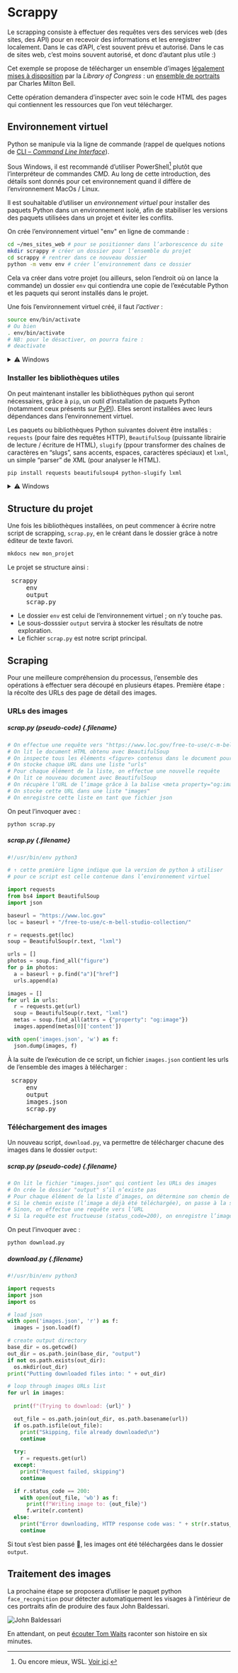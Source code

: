 # Scrappy

Le scrapping consiste à effectuer des requêtes vers des services web (des sites, des API) pour en recevoir des informations et les enregistrer localement. Dans le cas d’API, c’est souvent prévu et autorisé. Dans le cas de sites web, c’est moins souvent autorisé, et donc d’autant plus utile :)

Cet exemple se propose de télécharger un ensemble d’images [légalement mises à disposition](https://www.loc.gov/free-to-use/) par la _Library of Congress_ : un [ensemble de portraits](https://www.loc.gov/free-to-use/c-m-bell-studio-collection/) par Charles Milton Bell.

Cette opération demandera d’inspecter avec soin le code HTML des pages qui contiennent les ressources que l’on veut télécharger. 

## Environnement virtuel

Python se manipule via la ligne de commande (rappel de quelques notions de [CLI – _Command Line Interface_](../../cli/)).

Sous Windows, il est recommandé d’utiliser PowerShell[^wcli] plutôt que l’interpréteur de commandes CMD. Au long de cette introduction, des détails sont donnés pour cet environnement quand il diffère de l’environnement MacOs / Linux.

[^wcli]: Ou encore mieux, WSL. [Voir ici](../cli/).

Il est souhaitable d’utiliser un _environnement virtuel_ pour installer des paquets Python dans un environnement isolé, afin de stabiliser les versions des paquets utilisées dans un projet et éviter les conflits.

On crée l’environnement virtuel "env" en ligne de commande :

```sh
cd ~/mes_sites_web # pour se positionner dans l’arborescence du site 
mkdir scrappy # créer un dossier pour l’ensemble du projet
cd scrappy # rentrer dans ce nouveau dossier
python -m venv env # créer l’environnement dans ce dossier
```

Cela va créer dans votre projet (ou ailleurs, selon l’endroit où on lance la commande) un dossier `env` qui contiendra une copie de l’exécutable Python et les paquets qui seront installés dans le projet.

Une fois l’environnement virtuel créé, il faut _l’activer_ :

```sh
source env/bin/activate
# Ou bien
. env/bin/activate
# NB: pour le désactiver, on pourra faire :
# deactivate
```

<details> 
<summary>⚠ Windows</summary>
<p>Il faut autoriser l’éxécution des scripts. Dans PowerShell, saisir : </p>
<pre><code class="language-sh language-bash">Set-ExecutionPolicy -ExecutionPolicy Bypass -Scope Process -Force</code>
</pre>
<p>Puis, pour activer l’environnement virtuel :</p>
<pre><code class="language-sh language-bash">./env/Scripts/activate.ps1</code>
</pre>
</details>


### Installer les bibliothèques utiles

On peut maintenant installer les bibliothèques python qui seront nécessaires, grâce à `pip`, un outil d’installation de paquets Python (notamment ceux présents sur [PyPI](https://pypi.org/)). Elles seront installées avec leurs dépendances dans l’environnement virtuel.

Les paquets ou bibliothèques Python suivantes doivent être installés : `requests` (pour faire des requêtes HTTP), `BeautifulSoup` (puissante librairie de lecture / écriture de HTML), `slugify` (ppour transformer des chaînes de caractères en “slugs”, sans accents, espaces, caractères spéciaux) et `lxml`, un simple “parser” de XML (pour analyser le HTML).

```sh
pip install requests beautifulsoup4 python-slugify lxml
```


<details> 
<summary>⚠ Windows</summary>
<p>Si la commande `pip` ne fonctionne pas, utiliser à la place `python -m pip`.</p></details>

## Structure du projet

Une fois les bibliothèques installées, on peut commencer à écrire notre script de scrapping, `scrap.py`, en le créant dans le dossier grâce à notre éditeur de texte favori.

```sh
mkdocs new mon_projet
```
Le projet se structure ainsi :

<pre markdown="0">
<span class="icon-folder-open"></span> scrappy
    <span class="icon-folder-open"></span> env
    <span class="icon-folder-open"></span> output
    <span class="icon-file-empty"></span> scrap.py
</pre>

- Le dossier `env` est celui de l’environnement virtuel ; on n’y touche pas.
- Le sous-dosssier `output` servira à stocker les résultats de notre exploration. 
- Le fichier `scrap.py` est notre script principal.

## Scraping

Pour une meilleure compréhension du processus, l’ensemble des opérations à effectuer sera découpé en plusieurs étapes. Première étape : la récolte des URLs des page de détail des images.

### URLs des images

##### scrap.py (pseudo-code) {.filename}
```python
# On effectue une requête vers "https://www.loc.gov/free-to-use/c-m-bell-studio-collection/"
# On lit le document HTML obtenu avec BeautifulSoup 
# On inspecte tous les éléments <figure> contenus dans le document pour récupérer les URLs des pages de détail de chaque image
# On stocke chaque URL dans une liste "urls"
# Pour chaque élément de la liste, on effectue une nouvelle requête
# On lit ce nouveau document avec BeautifulSoup 
# On récupère l’URL de l’image grâce à la balise <meta property="og:image">
# On stocke cette URL dans une liste "images"
# On enregistre cette liste en tant que fichier json
```
On peut l’invoquer avec :
```sh
python scrap.py
```

##### scrap.py {.filename}
```python
#!/usr/bin/env python3

# ↑ cette première ligne indique que la version de python à utiliser 
# pour ce script est celle contenue dans l’environnement virtuel

import requests
from bs4 import BeautifulSoup
import json

baseurl = "https://www.loc.gov"
loc = baseurl + "/free-to-use/c-m-bell-studio-collection/"

r = requests.get(loc)
soup = BeautifulSoup(r.text, "lxml")

urls = []
photos = soup.find_all("figure")
for p in photos:
  a = baseurl + p.find("a")["href"]
  urls.append(a)

images = []
for url in urls:
  r = requests.get(url)
  soup = BeautifulSoup(r.text, "lxml")
  metas = soup.find_all(attrs = {"property": "og:image"})
  images.append(metas[0]['content'])

with open('images.json', 'w') as f:
  json.dump(images, f)
```
À la suite de l’exécution de ce script, un fichier `images.json` contient les urls de l’ensemble des images à télécharger :

<pre markdown="0">
<span class="icon-folder-open"></span> scrappy
    <span class="icon-folder-open"></span> env
    <span class="icon-folder-open"></span> output
    <span class="icon-file-empty"></span> images.json
    <span class="icon-file-empty"></span> scrap.py
</pre>

### Téléchargement des images

Un nouveau script, `download.py`, va permettre de télécharger chacune des images dans le dossier `output`:

##### scrap.py (pseudo-code) {.filename}
```python
# On lit le fichier "images.json" qui contient les URLs des images
# On crée le dossier "output" s’il n’existe pas
# Pour chaque élément de la liste d’images, on détermine son chemin de destination 
# Si le chemin existe (l’image a déjà été téléchargée), on passe à la suivante
# Sinon, on effectue une requête vers l’URL
# Si la requête est fructueuse (status_code=200), on enregistre l’image à son emplacement de destination
```
On peut l’invoquer avec :
```sh
python download.py
```

##### download.py {.filename}
```python
#!/usr/bin/env python3

import requests
import json
import os

# load json
with open('images.json', 'r') as f:
  images = json.load(f)

# create output directory
base_dir = os.getcwd()
out_dir = os.path.join(base_dir, "output")
if not os.path.exists(out_dir):
  os.mkdir(out_dir)
print("Putting downloaded files into: " + out_dir)

# loop through images URLs list
for url in images:
  
  print(f"(Trying to download: {url}" )

  out_file = os.path.join(out_dir, os.path.basename(url))
  if os.path.isfile(out_file):
    print("Skipping, file already downloaded\n")
    continue
  
  try:
    r = requests.get(url)
  except:
    print("Request failed, skipping")
    continue

  if r.status_code == 200:
    with open(out_file, 'wb') as f:
      print(f"Writing image to: {out_file}")
      f.write(r.content)
  else:
    print("Error downloading, HTTP response code was: " + str(r.status_code))
    continue
```

Si tout s’est bien passé 🤞, les images ont été téléchargées dans le dossier `output`.

## Traitement des images

La prochaine étape se proposera d’utiliser le paquet python `face_recognition` pour détecter automatiquement les visages à l’intérieur de ces portraits afin de produire des faux John Baldessari.

![John Baldessari](john-baldessari.jpg)

En attendant, on peut [écouter Tom Waits](https://youtu.be/eU7V4GyEuXA?si=m558CoqP_HBnCMTN) raconter son histoire en six minutes.